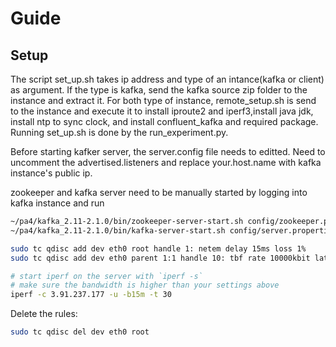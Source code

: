 # Guide

## Setup

The script set_up.sh takes ip address and type of an intance(kafka or client) as argument. If the type is kafka, send the kafka source zip folder to the instance and extract it. For both type of instance, remote_setup.sh is send to the instance and execute it to install iproute2 and iperf3,install java jdk, install ntp to sync clock, and install confluent_kafka and required package. Running set_up.sh is done by the run_experiment.py.

Before starting kafker server, the server.config file needs to editted. Need to uncomment the advertised.listeners and replace your.host.name with kafka instance's public ip.

zookeeper and kafka server need to be manually started by logging into kafka instance and run 
```bash
~/pa4/kafka_2.11-2.1.0/bin/zookeeper-server-start.sh config/zookeeper.properties
~/pa4/kafka_2.11-2.1.0/bin/kafka-server-start.sh config/server.properties
```



```bash
sudo tc qdisc add dev eth0 root handle 1: netem delay 15ms loss 1%
sudo tc qdisc add dev eth0 parent 1:1 handle 10: tbf rate 10000kbit latency 15ms burst 32kbit
```


```bash
# start iperf on the server with `iperf -s`
# make sure the bandwidth is higher than your settings above
iperf -c 3.91.237.177 -u -b15m -t 30
```

Delete the rules:

```bash
sudo tc qdisc del dev eth0 root
```